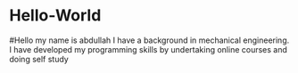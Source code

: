 # Hello-World

#Hello my name is abdullah I have a background in mechanical engineering. I have developed my programming skills by undertaking online courses and doing self study
